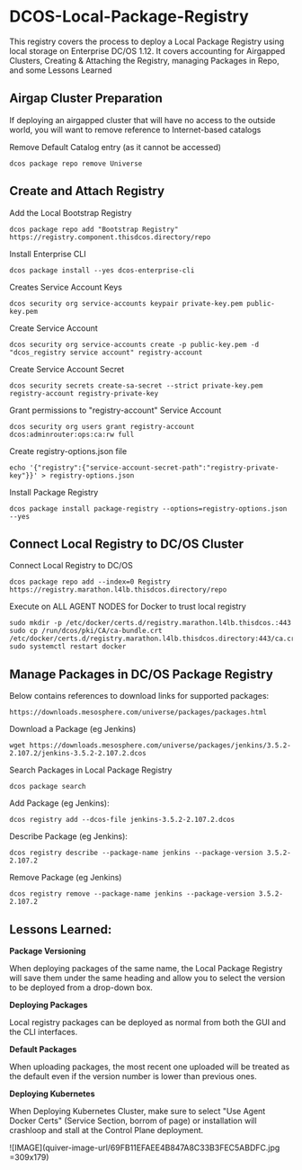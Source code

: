 # DCOS-Local-Package-Registry
This registry covers the process to deploy a Local Package Registry using local storage on Enterprise DC/OS 1.12.  It covers accounting for Airgapped Clusters, Creating & Attaching the Registry, managing Packages in Repo, and some Lessons Learned

## Airgap Cluster Preparation
If deploying an airgapped cluster that will have no access to the outside world, you will want to remove reference to Internet-based catalogs

Remove Default Catalog entry (as it cannot be accessed)

`dcos package repo remove Universe`

## Create and Attach Registry

Add the Local Bootstrap Registry

`dcos package repo add "Bootstrap Registry" https://registry.component.thisdcos.directory/repo`

Install Enterprise CLI

`dcos package install --yes dcos-enterprise-cli`

Creates Service Account Keys

`dcos security org service-accounts keypair private-key.pem public-key.pem`

Create Service Account

`dcos security org service-accounts create -p public-key.pem -d "dcos_registry service account" registry-account`

Create Service Account Secret

`dcos security secrets create-sa-secret --strict private-key.pem registry-account registry-private-key`

Grant permissions to "registry-account" Service Account

`dcos security org users grant registry-account dcos:adminrouter:ops:ca:rw full`

Create registry-options.json file

`echo '{"registry":{"service-account-secret-path":"registry-private-key"}}' > registry-options.json`

Install Package Registry 

`dcos package install package-registry --options=registry-options.json --yes`

## Connect Local Registry to DC/OS Cluster

Connect Local Registry to DC/OS 

`dcos package repo add --index=0 Registry https://registry.marathon.l4lb.thisdcos.directory/repo`

Execute on ALL AGENT NODES for Docker to trust local registry
```
sudo mkdir -p /etc/docker/certs.d/registry.marathon.l4lb.thisdcos.:443
sudo cp /run/dcos/pki/CA/ca-bundle.crt /etc/docker/certs.d/registry.marathon.l4lb.thisdcos.directory:443/ca.crt
sudo systemctl restart docker
```

## Manage Packages in DC/OS Package Registry

Below contains references to download links for supported packages:

`https://downloads.mesosphere.com/universe/packages/packages.html`

Download a Package (eg Jenkins)

`wget https://downloads.mesosphere.com/universe/packages/jenkins/3.5.2-2.107.2/jenkins-3.5.2-2.107.2.dcos`

Search Packages in Local Package Registry

`dcos package search`

Add Package (eg Jenkins):

`dcos registry add --dcos-file jenkins-3.5.2-2.107.2.dcos`

Describe Package (eg Jenkins):

`dcos registry describe --package-name jenkins --package-version 3.5.2-2.107.2`

Remove Package (eg Jenkins)

`dcos registry remove --package-name jenkins --package-version 3.5.2-2.107.2`

## Lessons Learned:

**Package Versioning**

When deploying packages of the same name, the Local Package Registry will save them under the same heading and allow you to select the version to be deployed from a drop-down box.


**Deploying Packages**

Local registry packages can be deployed as normal from both the GUI and the CLI interfaces.


**Default Packages**

When uploading packages, the most recent one uploaded will be treated as the default even if the version number is lower than previous ones.


**Deploying Kubernetes**

When Deploying Kubernetes Cluster, make sure to select "Use Agent Docker Certs" (Service Section, borrom of page) or installation will crashloop and stall at the Control Plane deployment.

![IMAGE](quiver-image-url/69FB11EFAEE4B847A8C33B3FEC5ABDFC.jpg =309x179)

  
